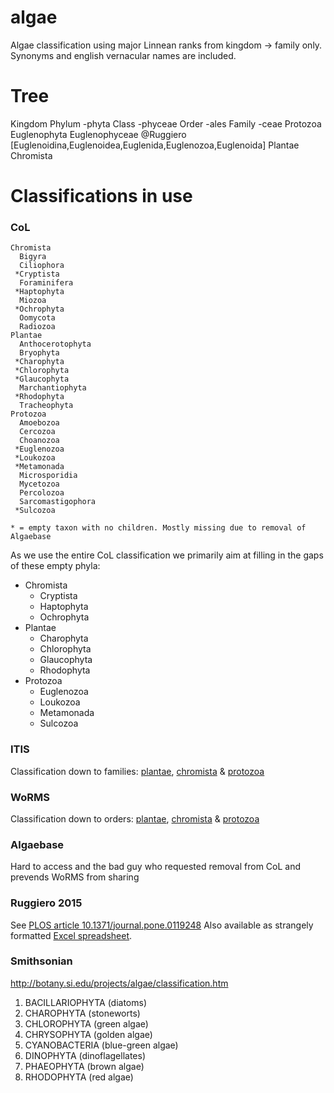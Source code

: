 # algae
Algae classification using major Linnean ranks from kingdom -> family only.
Synonyms and english vernacular names are included.

# Tree
Kingdom
  Phylum     -phyta
    Class     -phyceae
      Order    -ales
        Family  -ceae
Protozoa 
  Euglenophyta 
    Euglenophyceae @Ruggiero [Euglenoidina,Euglenoidea,Euglenida,Euglenozoa,Euglenoida]
Plantae
Chromista


# Classifications in use
### CoL
```
Chromista
  Bigyra
  Ciliophora
 *Cryptista
  Foraminifera
 *Haptophyta
  Miozoa
 *Ochrophyta
  Oomycota
  Radiozoa
Plantae
  Anthocerotophyta
  Bryophyta
 *Charophyta
 *Chlorophyta
 *Glaucophyta
  Marchantiophyta
 *Rhodophyta
  Tracheophyta
Protozoa
  Amoebozoa
  Cercozoa
  Choanozoa
 *Euglenozoa
 *Loukozoa
 *Metamonada
  Microsporidia
  Mycetozoa
  Percolozoa
  Sarcomastigophora
 *Sulcozoa
  
* = empty taxon with no children. Mostly missing due to removal of Algaebase
```

As we use the entire CoL classification we primarily aim at filling in the gaps of these empty phyla:

 - Chromista
    - Cryptista
    - Haptophyta
    - Ochrophyta
 - Plantae
    - Charophyta
    - Chlorophyta
    - Glaucophyta
    - Rhodophyta
 - Protozoa
    - Euglenozoa
    - Loukozoa
    - Metamonada
    - Sulcozoa

### ITIS
Classification down to families: [plantae](itis-plantae.md), [chromista](itis-chromista.md) & [protozoa](itis-protozoa.md)

### WoRMS
Classification down to orders: [plantae](worms-3.txt), [chromista](itis-7.txt) & [protozoa](itis-5.txt)

### Algaebase
Hard to access and the bad guy who requested removal from CoL and prevends WoRMS from sharing

### Ruggiero 2015
See [PLOS article 10.1371/journal.pone.0119248](http://journals.plos.org/plosone/article?id=10.1371/journal.pone.0119248)
Also available as strangely formatted [Excel spreadsheet](journal.pone.0119248.s002.XLSX).

### Smithsonian
http://botany.si.edu/projects/algae/classification.htm

 1. BACILLARIOPHYTA (diatoms)
 1. CHAROPHYTA (stoneworts)
 1. CHLOROPHYTA (green algae)
 1. CHRYSOPHYTA (golden algae)
 1. CYANOBACTERIA (blue-green algae)
 1. DINOPHYTA (dinoflagellates)
 1. PHAEOPHYTA (brown algae)
 1. RHODOPHYTA (red algae)

